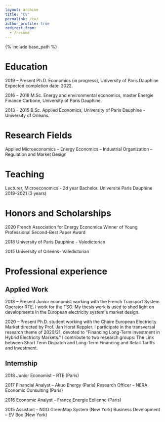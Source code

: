 ```yaml
---
layout: archive
title: "CV"
permalink: /cv/
author_profile: true
redirect_from:
  - /resume
---
```


{% include base_path %}

Education
==========

2019 – Present 	Ph.D. Economics (in progress), University of Paris Dauphine 
Expected completion date:  2022.

2016 – 2018 	M.Sc. Energy and environmental economics, master Energie Finance Carbone, University of Paris Dauphine.

2013 – 2015		B.Sc. Applied Economics, University of Paris Dauphine - University of Orléans.


Research Fields
==========

Applied Microeconomics – Energy Economics – Industrial Organization – Regulation and Market Design


Teaching
==========

Lecturer, Microeconomics - 2d year Bachelor.
Université Paris Dauphine 2019–2021 (3 years)


Honors and Scholarships
==========

2020 	French Association for Energy Economics Winner of Young Professional Second-Best Paper Award

2018 	University of Paris Dauphine - Valedictorian 

2015 	University of Orleéns- Valedictorian 


Professional experience
==========

Applied Work	
----------
2018 – Present   	Junior economist working with the French Transport System Operator RTE. I work for the TSO. My thesis work is used to shed light on developments in the European electricity system's market design.


2020 – Present 	  Ph.D. student working with the Chaire European Electricity Market directed by Prof. Jan Horst Keppler. I participate in the transversal research theme of         2020/21, devoted to "Financing Long-Term Investment in Hybrid Electricity Markets." I contribute to two research groups: The Link between Short Term Dispatch and Long-Term Financing and Retail Tariffs and Investment.

Internship
----------
2018		Junior Economist – RTE (Paris)

2017		Financial Analyst – Akuo Energy (Paris)
				Research Officer – NERA Economic Consulting (Paris)

2016		Economic Analyst – France Energie Eolienne (Paris)

2015		Assistant – NGO GreenMap System (New York)
				Business Development – EV Box (New York)
